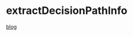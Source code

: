 # extractDecisionPathInfo
[blog](https://kotarof.github.io/2019/07/15/20190715_ExtractDecisionPathInformationFromDecisionTreeObjectOfScikit-learn/)
